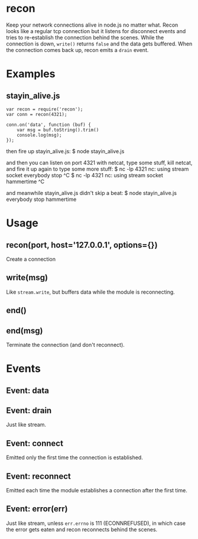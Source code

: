 recon
=====

Keep your network connections alive in node.js no matter what.
Recon looks like a regular tcp connection but it listens for disconnect events
and tries to re-establish the connection behind the scenes. While the connection
is down, `write()` returns `false` and the data gets buffered. When the
connection comes back up, recon emits a `drain` event.

Examples
========

stayin_alive.js
---------------
    var recon = require('recon');
    var conn = recon(4321);
    
    conn.on('data', function (buf) {
        var msg = buf.toString().trim()
        console.log(msg);
    });

then fire up stayin_alive.js:
    $ node stayin_alive.js

and then you can listen on port 4321 with netcat, type some stuff, kill netcat,
and fire it up again to type some more stuff:
    $ nc -lp 4321
    nc: using stream socket
    everybody stop
    ^C
    $ nc -lp 4321
    nc: using stream socket
    hammertime
    ^C

and meanwhile stayin_alive.js didn't skip a beat:
    $ node stayin_alive.js 
    everybody stop
    hammertime

Usage
=====

recon(port, host='127.0.0.1', options={})
-----------------------------------------

Create a connection

write(msg)
----------

Like `stream.write`, but buffers data while the module is reconnecting.

end()
-----
end(msg)
--------

Terminate the connection (and don't reconnect).

Events
======

Event: data
-----------
Event: drain
------------

Just like stream.

Event: connect
--------------

Emitted only the first time the connection is established.

Event: reconnect
----------------

Emitted each time the module establishes a connection after the first time.

Event: error(err)
-----------------

Just like stream, unless `err.errno` is 111 (ECONNREFUSED), in which case the
error gets eaten and recon reconnects behind the scenes.
